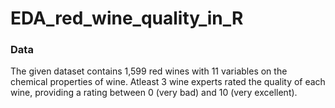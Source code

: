 # EDA_red_wine_quality_in_R

### Data
The given dataset contains 1,599 red wines with 11 variables on the chemical properties of wine. Atleast 3 wine experts rated the quality of each wine, providing a rating between 0 (very bad) and 10 (very excellent).


